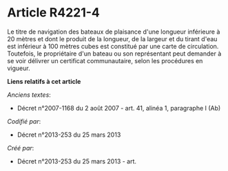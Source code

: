 # Article R4221-4

Le titre de navigation des bateaux de plaisance d'une longueur inférieure à 20 mètres et dont le produit de la longueur, de
la largeur et du tirant d'eau est inférieur à 100 mètres cubes est constitué par une carte de circulation. Toutefois, le
propriétaire d'un bateau ou son représentant peut demander à se voir délivrer un certificat communautaire, selon les
procédures en vigueur.

**Liens relatifs à cet article**

_Anciens textes_:

  - Décret n°2007-1168 du 2 août 2007 - art. 41, alinéa 1, paragraphe I (Ab)

_Codifié par_:

  - Décret n°2013-253 du 25 mars 2013

_Créé par_:

  - Décret n°2013-253 du 25 mars 2013 - art.

